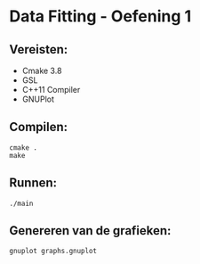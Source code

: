 # Data Fitting - Oefening 1

## Vereisten:
- Cmake 3.8
- GSL
- C++11 Compiler
- GNUPlot

## Compilen:
```
cmake .
make
```

## Runnen:
```
./main
```

## Genereren van de grafieken:
```
gnuplot graphs.gnuplot
```
